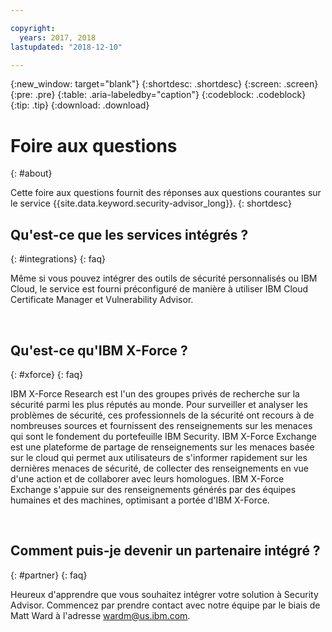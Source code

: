 ```yaml
---

copyright:
  years: 2017, 2018
lastupdated: "2018-12-10"

---
```


{:new_window: target="blank"}
{:shortdesc: .shortdesc}
{:screen: .screen}
{:pre: .pre}
{:table: .aria-labeledby="caption"}
{:codeblock: .codeblock}
{:tip: .tip}
{:download: .download}


# Foire aux questions
{: #about}

Cette foire aux questions fournit des réponses aux questions courantes sur le service {{site.data.keyword.security-advisor_long}}.
{: shortdesc}


## Qu'est-ce que les services intégrés ?
{: #integrations}
{: faq}

Même si vous pouvez intégrer des outils de sécurité personnalisés ou IBM Cloud, le service est fourni préconfiguré de manière à utiliser IBM Cloud Certificate Manager et Vulnerability Advisor.

</br>

## Qu'est-ce qu'IBM X-Force ?
{: #xforce}
{: faq}

IBM X-Force Research est l'un des groupes privés de recherche sur la sécurité parmi les plus réputés au monde. Pour surveiller et analyser les problèmes de sécurité, ces professionnels de la sécurité ont recours à de nombreuses sources et fournissent des renseignements sur les menaces qui sont le fondement du portefeuille IBM Security. IBM X-Force Exchange est une plateforme de partage de renseignements sur les menaces basée sur le cloud qui permet aux utilisateurs de s'informer rapidement sur les dernières menaces de sécurité, de collecter des renseignements en vue d'une action et de collaborer avec leurs homologues. IBM X-Force Exchange s'appuie sur des renseignements générés par des équipes humaines et des machines, optimisant a portée d'IBM X-Force.

</br>

## Comment puis-je devenir un partenaire intégré ?
{: #partner}
{: faq}

Heureux d'apprendre que vous souhaitez intégrer votre solution à Security Advisor. Commencez par prendre contact avec notre équipe par le biais de Matt Ward à l'adresse wardm@us.ibm.com.
